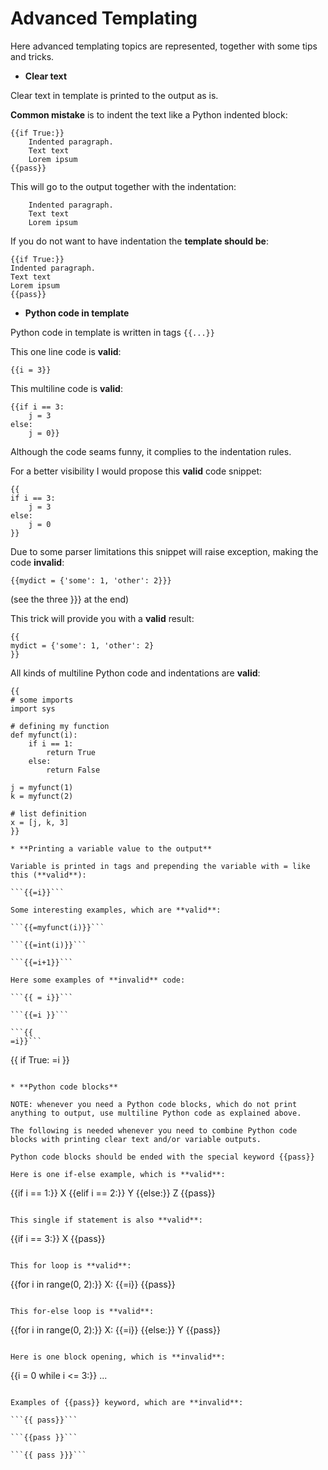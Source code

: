 # Advanced Templating

Here advanced templating topics are represented, together with some tips and tricks.

* **Clear text**

Clear text in template is printed to the output as is.

**Common mistake** is to indent the text like a Python indented block:

```
{{if True:}}
    Indented paragraph.
    Text text
    Lorem ipsum
{{pass}}
```

This will go to the output together with the indentation:

```
    Indented paragraph.
    Text text
    Lorem ipsum
```

If you do not want to have indentation the **template should be**:
```
{{if True:}}
Indented paragraph.
Text text
Lorem ipsum
{{pass}}
```

* **Python code in template**

Python code in template is written in tags ```{{...}}```

This one line code is **valid**:

```{{i = 3}}```

This multiline code is **valid**:

```
{{if i == 3:
    j = 3
else:
    j = 0}}
```

Although the code seams funny, it complies to the indentation rules.

For a better visibility I would propose this **valid** code snippet:

```
{{
if i == 3:
    j = 3
else:
    j = 0
}}
```

Due to some parser limitations this snippet will raise exception, making the code **invalid**:

```{{mydict = {'some': 1, 'other': 2}}}```

(see the three }}} at the end)

This trick will provide you with a **valid** result:

```
{{
mydict = {'some': 1, 'other': 2}
}}
```

All kinds of multiline Python code and indentations are **valid**:

```
{{
# some imports
import sys

# defining my function
def myfunct(i):
    if i == 1:
        return True
    else:
        return False

j = myfunct(1)
k = myfunct(2)

# list definition
x = [j, k, 3]
}}

* **Printing a variable value to the output**

Variable is printed in tags and prepending the variable with = like this (**valid**):

```{{=i}}```

Some interesting examples, which are **valid**:

```{{=myfunct(i)}}```

```{{=int(i)}}```

```{{=i+1}}```

Here some examples of **invalid** code:

```{{ = i}}```

```{{=i }}```

```{{
=i}}```

```
{{
if True:
    =i
}}
```

* **Python code blocks**

NOTE: whenever you need a Python code blocks, which do not print anything to output, use multiline Python code as explained above.

The following is needed whenever you need to combine Python code blocks with printing clear text and/or variable outputs.

Python code blocks should be ended with the special keyword {{pass}}

Here is one if-else example, which is **valid**:

```
{{if i == 1:}}
X
{{elif i == 2:}}
Y
{{else:}}
Z
{{pass}}
```

This single if statement is also **valid**:

```
{{if i == 3:}}
X
{{pass}}
```

This for loop is **valid**:

```
{{for i in range(0, 2):}}
X: {{=i}}
{{pass}}
```

This for-else loop is **valid**:

```
{{for i in range(0, 2):}}
X: {{=i}}
{{else:}}
Y
{{pass}}
```

Here is one block opening, which is **invalid**:

```
{{i = 0
while i <= 3:}}
...
```

Examples of {{pass}} keyword, which are **invalid**:

```{{ pass}}```

```{{pass }}```

```{{ pass }}}```
